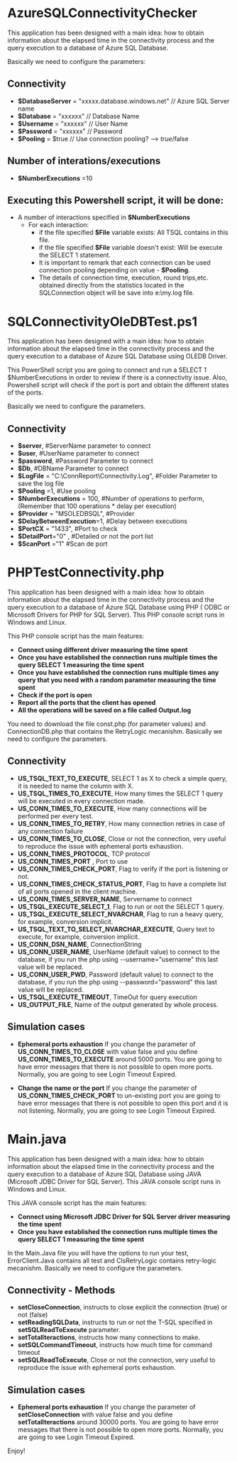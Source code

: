 # AzureSQLConnectivityChecker
This application has been designed with a main idea: how to obtain information about the elapsed time in the connectivity process and the query execution to a database of Azure SQL Database.

Basically we need to configure the parameters:

## Connectivity

- **$DatabaseServer** = "xxxxx.database.windows.net" // Azure SQL Server name
- **$Database** = "xxxxxx" // Database Name
- **$Username** = "xxxxxx" // User Name
- **$Password** = "xxxxxx" // Password
- **$Pooling** = $true     // Use connection pooling? --> $true/$false

## Number of interations/executions

  - **$NumberExecutions** =10
  
## Executing this Powershell script, it will be done:
- A number of interactions specified in **$NumberExecutions**
  + For each interaction: 
    + if the file specified **$File** variable exists: All TSQL contains in this file.
    + if the file specified **$File** variable doesn't exist: Will be execute the SELECT 1 statement.
    + It is important to remark that each connection can be used connection pooling depending on value - **$Pooling**.
    + The details of connection time, execution, round trips,etc. obtained directly from the statistics located in the SQLConnection
      object will be save into e:\my.log file.
         
      
# SQLConnectivityOleDBTest.ps1
This application has been designed with a main idea: how to obtain information about the elapsed time in the connectivity process and the query execution to a database of Azure SQL Database using OLEDB Driver.

This PowerShell script you are going to connect and run a SELECT 1 $NumberExecutions in order to review if there is a connectivity issue. Also, Powershell script will check if the port is port and obtain the different states of the ports. 

Basically we need to configure the parameters.

## Connectivity

- **$server**, #ServerName parameter to connect 
- **$user**, #UserName parameter  to connect
- **$password**, #Password Parameter  to connect
- **$Db**, #DBName Parameter  to connect
- **$LogFile** = "C:\ConnReport\Connectivity.Log", #Folder Parameter to save the log file
- **$Pooling** =1, #Use pooling
- **$NumberExecutions** = 100, #Number of operations to perform, (Remember that 100 operations * delay per execution)
- **$Provider** = "MSOLEDBSQL", #Provider
- **$DelayBetweenExecution**=1, #Delay between executions 
- **$PortCX** = "1433", #Port to check
- **$DetailPort**="0" , #Detailed or not the port list
- **$ScanPort** ="1" #Scan de port

# PHPTestConnectivity.php
This application has been designed with a main idea: how to obtain information about the elapsed time in the connectivity process and the query execution to a database of Azure SQL Database using PHP ( ODBC or Microsoft Drivers for PHP for SQL Server). This PHP console script runs in Windows and Linux.

This PHP console script has the main features: 

- **Connect using different driver measuring the time spent**
- **Once you have established the connection runs multiple times the query SELECT 1 measuring the time spent**
- **Once you have established the connection runs multiple times any query that you need with a random parameter measuring the time spent**
- **Check if the port is open**
- **Report all the ports that the client has opened**
- **All the operations will be saved on a file called Output.log**

You need to download the file const.php (for parameter values) and ConnectionDB.php that contains the RetryLogic mecanishm.
Basically we need to configure the parameters.

## Connectivity

- **US_TSQL_TEXT_TO_EXECUTE**, SELECT 1 as X to check a simple query, it is needed to name the column with X.
- **US_TSQL_TIMES_TO_EXECUTE**, How many times the SELECT 1 query will be executed in every connection made.
- **US_CONN_TIMES_TO_EXECUTE**, How many connections will be performed per every test.
- **US_CONN_TIMES_TO_RETRY**, How many connection retries in case of any connection failure
- **US_CONN_TIMES_TO_CLOSE**, Close or not the connection, very useful to reproduce the issue with ephemeral ports exhaustion.
- **US_CONN_TIMES_PROTOCOL**, TCP protocol
- **US_CONN_TIMES_PORT** , Port to use
- **US_CONN_TIMES_CHECK_PORT**, Flag to verify if the port is listening or not.
- **US_CONN_TIMES_CHECK_STATUS_PORT**, Flag to have a complete list of all ports opened in the client machine.
- **US_CONN_TIMES_SERVER_NAME**, Servername to connect
- **US_TSQL_EXECUTE_SELECT_1**, Flag to run or not the SELECT 1 query.
- **US_TSQL_EXECUTE_SELECT_NVARCHAR**, Flag to run a heavy query, for example, conversion implicit.
- **US_TSQL_TEXT_TO_SELECT_NVARCHAR_EXECUTE**, Query text to execute, for example, conversion implicit.
- **US_CONN_DSN_NAME**, ConnectionString
- **US_CONN_USER_NAME**, UserName (default value) to connect to the database, if you run the php using --username="username" this last value will be replaced.
- **US_CONN_USER_PWD**, Password (default value) to connect to the database, if you run the php using --password="password" this last value will be replaced.
- **US_TSQL_EXECUTE_TIMEOUT**, TimeOut for query execution
- **US_OUTPUT_FILE**, Name of the output generated by whole process.

## Simulation cases

- **Ephemeral ports exhaustion**
    If you change the parameter of **US_CONN_TIMES_TO_CLOSE** with value false and you define **US_CONN_TIMES_TO_EXECUTE** around 5000 ports. You are going to have error messages that there is not possible to open more ports. Normally, you are going to see Login Timeout Expired.

- **Change the name or the port**
    If you change the parameter of **US_CONN_TIMES_CHECK_PORT** to un-existing port you are going to have error messages that there is not possible to open this port and it is not listening. Normally, you are going to see Login Timeout Expired.
    
# Main.java
This application has been designed with a main idea: how to obtain information about the elapsed time in the connectivity process and the query execution to a database of Azure SQL Database using JAVA (Microsoft JDBC Driver for SQL Server). This JAVA console script runs in Windows and Linux.

This JAVA console script has the main features: 

- **Connect using Microsoft JDBC Driver for SQL Server driver measuring the time spent**
- **Once you have established the connection runs multiple times the query SELECT 1 measuring the time spent**

In the Main.Java file you will have the options to run your test, ErrorClient.Java contains all test and ClsRetryLogic contains retry-logic mecanishm.
Basically we need to configure the parameters.

## Connectivity - Methods

- **setCloseConnection**, instructs to close explicit the connection (true) or not (false)
- **setReadingSQLData**, instructs to run or not the T-SQL specified in **setSQLReadToExecute** parameter.
- **setTotalIteractions**, instructs how many connections to make.
- **setSQLCommandTimeout**, instructs how much time for command timeout
- **setSQLReadToExecute**, Close or not the connection, very useful to reproduce the issue with ephemeral ports exhaustion.

## Simulation cases

- **Ephemeral ports exhaustion**
    If you change the parameter of **setCloseConnection** with value false and you define **setTotalIteractions** around 30000 ports. You are going to have error messages that there is not possible to open more ports. Normally, you are going to see Login Timeout Expired.

Enjoy!
